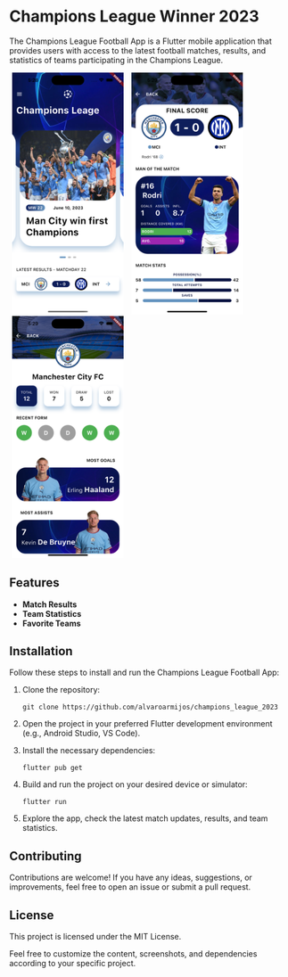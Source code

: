# Champions League Winner 2023

The Champions League Football App is a Flutter mobile application that provides users with access to the latest football matches, results, and statistics of teams participating in the Champions League.

<p>
    <img src="./docs/app1.png" width="200"/ hspace="5"> 
    <img src="./docs/app2.png" width="200"/ hspace="5">
   <img src="./docs/app3.png" width="200"/ hspace="5">
</p>

## Features

- **Match Results**
- **Team Statistics** 
- **Favorite Teams** 


## Installation

Follow these steps to install and run the Champions League Football App:

1. Clone the repository:

   ```shell
   git clone https://github.com/alvaroarmijos/champions_league_2023
   
2. Open the project in your preferred Flutter development environment (e.g., Android Studio, VS Code).

3. Install the necessary dependencies:

    ```shell
    flutter pub get

4. Build and run the project on your desired device or simulator:

    ```shell
    flutter run

5. Explore the app, check the latest match updates, results, and team statistics.


## Contributing
Contributions are welcome! If you have any ideas, suggestions, or improvements, feel free to open an issue or submit a pull request.

## License
This project is licensed under the MIT License.

Feel free to customize the content, screenshots, and dependencies according to your specific project.





